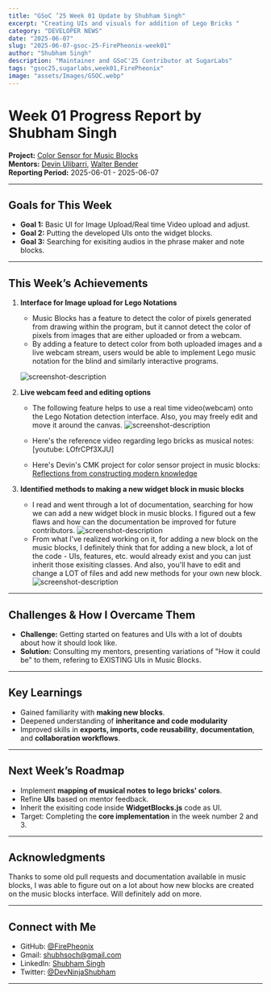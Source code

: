```yaml
---
title: "GSoC ’25 Week 01 Update by Shubham Singh"
excerpt: "Creating UIs and visuals for addition of Lego Bricks "
category: "DEVELOPER NEWS"
date: "2025-06-07"
slug: "2025-06-07-gsoc-25-FirePheonix-week01"
author: "Shubham Singh"
description: "Maintainer and GSoC'25 Contributor at SugarLabs"
tags: "gsoc25,sugarlabs,week01,FirePheonix"
image: "assets/Images/GSOC.webp"
---
```


<!-- markdownlint-disable -->

# Week 01 Progress Report by Shubham Singh

**Project:** [Color Sensor for Music Blocks](https://github.com/sugarlabs/musicblocks/issues/4537)  
**Mentors:** [Devin Ulibarri](https://github.com/pikurasa), [Walter Bender](https://github.com/walterbender)  
**Reporting Period:** 2025-06-01 - 2025-06-07

---

## Goals for This Week

- **Goal 1:** Basic UI for Image Upload/Real time Video upload and adjust.
- **Goal 2:** Putting the developed UIs onto the widget blocks.
- **Goal 3:** Searching for exisiting audios in the phrase maker and note blocks.

---

## This Week’s Achievements

1. **Interface for Image upload for Lego Notations**  
   - Music Blocks has a feature to detect the color of pixels generated from drawing within the program, but it cannot detect the color of pixels from images that are either uploaded or from a webcam. 
   - By adding a feature to detect color from both uploaded images and a live webcam stream, users would be able to implement Lego music notation for the blind and similarly interactive programs.
   
   ![screenshot-description](https://i.ibb.co/d0yVXJmP/Lego-Bricks-Google-Chrome-08-06-2025-01-12-56.webp)
   

2. **Live webcam feed and editing options**  
   - The following feature helps to use a real time video(webcam) onto the Lego Notation detection interface. Also, you may freely edit and move it around the canvas.
   ![screenshot-description](https://i.ibb.co/n8cswJsP/Lego-Bricks-Google-Chrome-08-06-2025-01-14-01.webp)

   - Here's the reference video regarding lego bricks as musical notes:
   [youtube: LOfrCPf3XJU]

   - Here's Devin's CMK project for color sensor project in music blocks:
   [Reflections from constructing modern knowledge](https://medium.com/@sugarlabs/reflections-from-constructing-modern-knowledge-2024-1ce7d60fbb1c) 
    
3. **Identified methods to making a new widget block in music blocks**  
   - I read and went through a lot of documentation, searching for how we can add a new widget block in music blocks. I figured out a few flaws and how can the documentation be improved for future contributors.
   ![screenshot-description](https://i.ibb.co/bVD8Z54/image.webp)
   - From what I've realized working on it, for adding a new block on the music blocks, I definitely think that for adding a new block, a lot of the code - UIs, features, etc. would already exist and you can just inherit those exisiting classes. And also, you'll have to edit and change a LOT of files and add new methods for your own new block.
    ![screenshot-description](https://i.ibb.co/hJRKV0Vq/Documentation.webp)

---

## Challenges & How I Overcame Them

- **Challenge:** Getting started on features and UIs with a lot of doubts about how it should look like.
- **Solution:** Consulting my mentors, presenting variations of "How it could be" to them, refering to EXISTING UIs in Music Blocks.

---

## Key Learnings

- Gained familiarity with **making new blocks**.
- Deepened understanding of **inheritance and code modularity**
- Improved skills in **exports, imports, code reusability**, **documentation**, and **collaboration workflows**.

---

## Next Week’s Roadmap

- Implement **mapping of musical notes to lego bricks' colors**.
- Refine **UIs** based on mentor feedback.
- Inherit the exisiting code inside **WidgetBlocks.js** code as UI.
- Target: Completing the **core implementation** in the week number 2 and 3.

---

## Acknowledgments

Thanks to some old pull requests and documentation available in music blocks, I was able to figure out on a lot about how new blocks are created on the music blocks interface. Will definitely add on more.

---

## Connect with Me

- GitHub: [@FirePheonix](https://github.com/FirePheonix)
- Gmail: [shubhsoch@gmail.com](mailto:shubhsoch@gmail.com)
- LinkedIn: [Shubham Singh](https://www.linkedin.com/in/shubham-singh-8a5643198/)
- Twitter: [@DevNinjaShubham](https://x.com/DevNinjaShubham)

---
